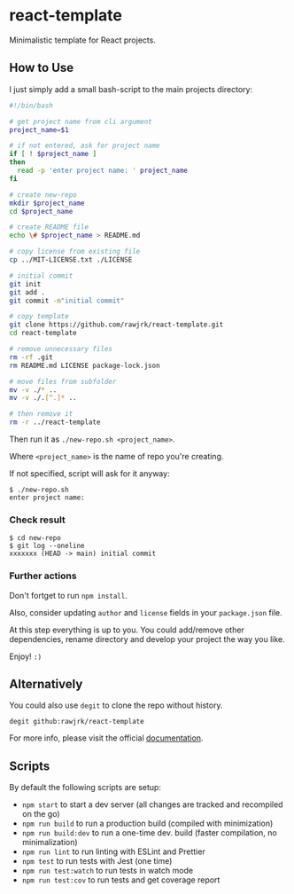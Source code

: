 # react-template

Minimalistic template for React projects.

## How to Use

I just simply add a small bash-script to the main projects directory:

```bash
#!/bin/bash

# get project name from cli argument
project_name=$1

# if not entered, ask for project name
if [ ! $project_name ]
then
  read -p 'enter project name: ' project_name
fi

# create new-repo
mkdir $project_name
cd $project_name

# create README file
echo \# $project_name > README.md

# copy license from existing file
cp ../MIT-LICENSE.txt ./LICENSE

# initial commit
git init
git add .
git commit -m"initial commit"

# copy template
git clone https://github.com/rawjrk/react-template.git
cd react-template

# remove unnecessary files
rm -rf .git
rm README.md LICENSE package-lock.json

# move files from subfolder
mv -v ./* ..
mv -v ./.[^.]* ..

# then remove it
rm -r ../react-template
```

Then run it as `./new-repo.sh <project_name>`.

Where `<project_name>` is the name of repo you're creating.

If not specified, script will ask for it anyway:

```
$ ./new-repo.sh
enter project name:
```

### Check result

```
$ cd new-repo
$ git log --oneline
xxxxxxx (HEAD -> main) initial commit
```

### Further actions

Don't fortget to run `npm install`.

Also, consider updating `author` and `license` fields in your `package.json` file.

At this step everything is up to you. You could add/remove other dependencies, rename directory and develop your project the way you like.

Enjoy! `:)`

## Alternatively

You could also use `degit` to clone the repo without history.

```
degit github:rawjrk/react-template
```

For more info, please visit the official [documentation](https://github.com/Rich-Harris/degit).

## Scripts

By default the following scripts are setup:

- `npm start` to start a dev server (all changes are tracked and recompiled on the go)
- `npm run build` to run a production build (compiled with minimization)
- `npm run build:dev` to run a one-time dev. build (faster compilation, no minimalization)
- `npm run lint` to run linting with ESLint and Prettier
- `npm test` to run tests with Jest (one time)
- `npm run test:watch` to run tests in watch mode
- `npm run test:cov` to run tests and get coverage report
